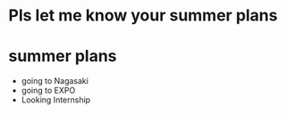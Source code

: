# Pls let me know your summer plans

# summer plans
- going to Nagasaki
- going to EXPO
- Looking Internship
